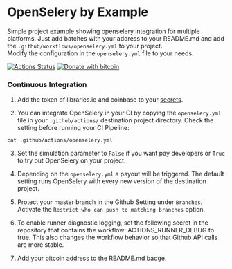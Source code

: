 # OpenSelery by Example
Simple project example showing openselery integration for multiple platforms.
Just add batches with your address to your README.md and add the `.github/workflows/openselery.yml` to your project.             
Modify the configuration in the `openselery.yml` file to your needs.  

[![Actions Status](https://github.com/protontypes/seleryexample/workflows/openselery/badge.svg)](https://github.com/protontypes/seleryexample/actions)
[![Donate with bitcoin](https://en.cryptobadges.io/badge/small/3PVdiyLPR7MgaeFRJLW9mfuESZS2aAPX9w)](https://en.cryptobadges.io/donate/3PVdiyLPR7MgaeFRJLW9mfuESZS2aAPX9w)     

### Continuous Integration  
1. Add the token of libraries.io and coinbase to your [secrets](https://help.github.com/en/actions/configuring-and-managing-workflows/creating-and-storing-encrypted-secrets).

2. You can integrate OpenSelery in your CI by copying the `openselery.yml` file in your `.github/actions/` destination project directory. Check the setting before running your CI Pipeline:

  ```
  cat .github/actions/openselery.yml 
  ```
3. Set the simulation parameter to `False` if you want pay developers or `True` to try out OpenSelery on your project.

4. Depending on the `openselery.yml` a payout will be triggered. The default setting runs OpenSelery with every new version of the destination project. 

5. Protect your master branch in the Github Setting under `Branches`. Activate the `Restrict who can push to matching branches` option. 

6. To enable runner diagnostic logging, set the following secret in the repository that contains the workflow: ACTIONS_RUNNER_DEBUG to true. This also changes the workflow behavior so that Github API calls are more stable.

7. Add your bitcoin address to the README.md badge.
